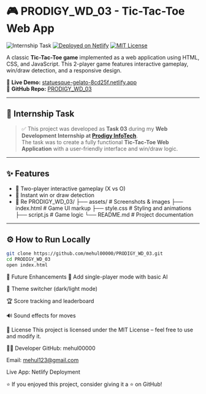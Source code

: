 # 🎮 PRODIGY_WD_03 - Tic-Tac-Toe Web App

![Internship Task](https://img.shields.io/badge/Prodigy%20InfoTech-Internship%20Task-blueviolet)
[![Deployed on Netlify](https://img.shields.io/badge/Deployed%20on-Netlify-00C7B7?logo=netlify&logoColor=white)](https://statuesque-gelato-8cd25f.netlify.app/)
[![MIT License](https://img.shields.io/badge/License-MIT-green.svg)](#license)

A classic **Tic-Tac-Toe game** implemented as a web application using HTML, CSS, and JavaScript. This 2-player game features interactive gameplay, win/draw detection, and a responsive design.

🔗 **Live Demo:** [statuesque-gelato-8cd25f.netlify.app](https://statuesque-gelato-8cd25f.netlify.app/)  
📁 **GitHub Repo:** [PRODIGY_WD_03](https://github.com/mehul00000/PRODIGY_WD_03)

---

## 📌 Internship Task

> ✅ This project was developed as **Task 03** during my **Web Development Internship at [Prodigy InfoTech](https://prodigyinfotech.dev/)**.  
> The task was to create a fully functional **Tic-Tac-Toe Web Application** with a user-friendly interface and win/draw logic.

---

## ✨ Features

- 🎯 Two-player interactive gameplay (X vs O)
- 🚀 Instant win or draw detection
- 🔁 Re
PRODIGY_WD_03/
├── assets/ # Screenshots & images
├── index.html # Game UI markup
├── style.css # Styling and animations
├── script.js # Game logic
└── README.md # Project documentation


---

## ⚙️ How to Run Locally

```bash
git clone https://github.com/mehul00000/PRODIGY_WD_03.git
cd PRODIGY_WD_03
open index.html
```
🌟 Future Enhancements
🤖 Add single-player mode with basic AI

🎨 Theme switcher (dark/light mode)

🏆 Score tracking and leaderboard

🔊 Sound effects for moves

📄 License
This project is licensed under the MIT License – feel free to use and modify it.

👨‍💻 Developer
GitHub: mehul00000

Email: mehul123@gmail.com

Live App: Netlify Deployment

⭐ If you enjoyed this project, consider giving it a ⭐ on GitHub!


